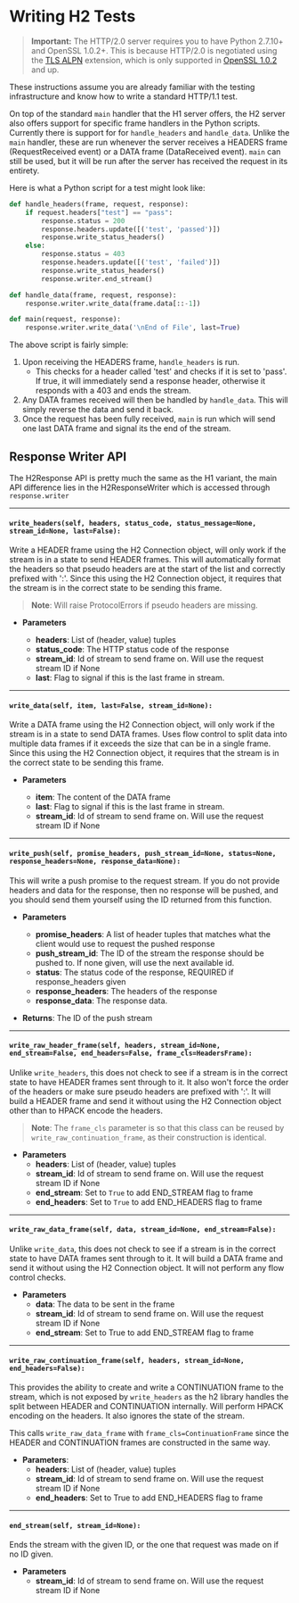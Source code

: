 # Writing H2 Tests

> <b>Important:</b> The HTTP/2.0 server requires you to have Python 2.7.10+
and OpenSSL 1.0.2+. This is because HTTP/2.0 is negotiated using the
[TLS ALPN](https://tools.ietf.org/html/rfc7301) extension, which is only supported in [OpenSSL 1.0.2](https://www.openssl.org/news/openssl-1.0.2-notes.html) and up.

These instructions assume you are already familiar with the testing
infrastructure and know how to write a standard HTTP/1.1 test.

On top of the standard `main` handler that the H1 server offers, the
H2 server also offers support for specific frame handlers in the Python
scripts. Currently there is support for for `handle_headers` and `handle_data`.
Unlike the `main` handler, these  are run whenever the server receives a
HEADERS frame (RequestReceived event) or a DATA frame (DataReceived event).
`main` can still be used, but it will be run after the server has received
the request in its entirety.

Here is what a Python script for a test might look like:
```python
def handle_headers(frame, request, response):
    if request.headers["test"] == "pass":
        response.status = 200
        response.headers.update([('test', 'passed')])
        response.write_status_headers()
    else:
        response.status = 403
        response.headers.update([('test', 'failed')])
        response.write_status_headers()
        response.writer.end_stream()

def handle_data(frame, request, response):
    response.writer.write_data(frame.data[::-1])

def main(request, response):
    response.writer.write_data('\nEnd of File', last=True)
```

The above script is fairly simple:
1. Upon receiving the HEADERS frame, `handle_headers` is run.
    - This checks for a header called 'test' and checks if it is set to 'pass'.
    If true, it will immediately send a response header, otherwise it responds
    with a 403 and ends the stream.
2. Any DATA frames received will then be handled by `handle_data`. This will
simply reverse the data and send it back.
3. Once the request has been fully received, `main` is run which will send
one last DATA frame and signal its the end of the stream.

## Response Writer API ##

The H2Response API is pretty much the same as the H1 variant, the main API
difference lies in the H2ResponseWriter which is accessed through `response.writer`

---

#### `write_headers(self, headers, status_code, status_message=None, stream_id=None, last=False):`
Write a HEADER frame using the H2 Connection object, will only work if the
stream is in a state to send HEADER frames. This will automatically format
the headers so that pseudo headers are at the start of the list and correctly
prefixed with ':'. Since this using the H2 Connection object, it requires that
the stream is in the correct state to be sending this frame.

> <b>Note</b>: Will raise ProtocolErrors if pseudo headers are missing.

- <b>Parameters</b>

    - <b>headers</b>: List of (header, value) tuples
    - <b>status_code</b>: The HTTP status code of the response
    - <b>stream_id</b>: Id of stream to send frame on. Will use the request stream ID if None
    - <b>last</b>: Flag to signal if this is the last frame in stream.

---

#### `write_data(self, item, last=False, stream_id=None):`
Write a DATA frame using the H2 Connection object, will only work if the
stream is in a state to send DATA frames. Uses flow control to split data
into multiple data frames if it exceeds the size that can be in a single frame.
Since this using the H2 Connection object, it requires that the stream is in
the correct state to be sending this frame.

- <b>Parameters</b>

    - <b>item</b>: The content of the DATA frame
    - <b>last</b>: Flag to signal if this is the last frame in stream.
    - <b>stream_id</b>: Id of stream to send frame on. Will use the request stream ID if None

---

#### `write_push(self, promise_headers, push_stream_id=None, status=None, response_headers=None, response_data=None):`
This will write a push promise to the request stream. If you do not provide
headers and data for the response, then no response will be pushed, and you
should send them yourself using the ID returned from this function.

- <b>Parameters</b>
    - <b>promise_headers</b>: A list of header tuples that matches what the client would use to
                        request the pushed response
    - <b>push_stream_id</b>: The ID of the stream the response should be pushed to. If none given, will
                       use the next available id.
    - <b>status</b>: The status code of the response, REQUIRED if response_headers given
    - <b>response_headers</b>: The headers of the response
    - <b>response_data</b>: The response data.

- <b>Returns</b>: The ID of the push stream

---

#### `write_raw_header_frame(self, headers, stream_id=None, end_stream=False, end_headers=False, frame_cls=HeadersFrame):`
Unlike `write_headers`, this does not check to see if a stream is in the
correct state to have HEADER frames sent through to it. It also won't force
the order of the headers or make sure pseudo headers are prefixed with ':'.
It will build a HEADER frame and send it without using the H2 Connection
object other than to HPACK encode the headers.

> <b>Note</b>: The `frame_cls` parameter is so that this class can be reused
by `write_raw_continuation_frame`, as their construction is identical.

- <b>Parameters</b>
    - <b>headers</b>: List of (header, value) tuples
    - <b>stream_id</b>: Id of stream to send frame on. Will use the request stream ID if None
    - <b>end_stream</b>: Set to `True` to add END_STREAM flag to frame
    - <b>end_headers</b>: Set to `True` to add END_HEADERS flag to frame

---

#### `write_raw_data_frame(self, data, stream_id=None, end_stream=False):`
Unlike `write_data`, this does not check to see if a stream is in the correct
state to have DATA frames sent through to it. It will build a DATA frame and
send it without using the H2 Connection object. It will not perform any flow control checks.

- <b>Parameters</b>
    - <b>data</b>: The data to be sent in the frame
    - <b>stream_id</b>: Id of stream to send frame on. Will use the request stream ID if None
    - <b>end_stream</b>: Set to True to add END_STREAM flag to frame

---

#### `write_raw_continuation_frame(self, headers, stream_id=None, end_headers=False):`
This provides the ability to create and write a CONTINUATION frame to the
stream, which is not exposed by `write_headers` as the h2 library handles
the split between HEADER and CONTINUATION internally. Will perform HPACK
encoding on the headers. It also ignores the state of the stream.

This calls `write_raw_data_frame` with `frame_cls=ContinuationFrame` since
the HEADER and CONTINUATION frames are constructed in the same way.

- <b>Parameters</b>:
    - <b>headers</b>: List of (header, value) tuples
    - <b>stream_id</b>: Id of stream to send frame on. Will use the request stream ID if None
    - <b>end_headers</b>: Set to True to add END_HEADERS flag to frame

---

#### `end_stream(self, stream_id=None):`
Ends the stream with the given ID, or the one that request was made on if no ID given.

- <b>Parameters</b>
    - <b>stream_id</b>: Id of stream to send frame on. Will use the request stream ID if None